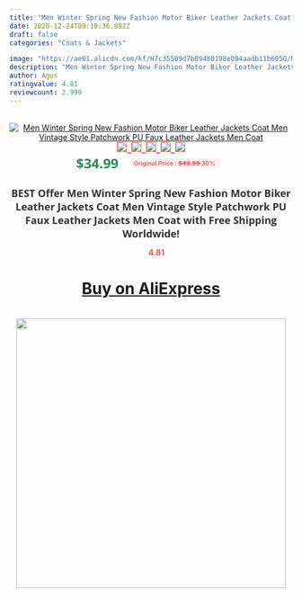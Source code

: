 ```yaml
---
title: "Men Winter Spring New Fashion Motor Biker Leather Jackets Coat Men Vintage Style Patchwork PU Faux Leather Jackets Men Coat"
date: 2020-12-24T09:10:36.892Z
draft: false
categories: "Coats & Jackets"

image: "https://ae01.alicdn.com/kf/H7c35509d7b89480198e094aadb11b605O/Men-Winter-Spring-New-Fashion-Motor-Biker-Leather-Jackets-Coat-Men-Vintage-Style-Patchwork-PU-Faux.jpg"
description: "Men Winter Spring New Fashion Motor Biker Leather Jackets Coat Men Vintage Style Patchwork PU Faux Leather Jackets Men Coat"
author: Agus
ratingvalue: 4.81
reviewcount: 2.999
---
```

<br>
<div style="text-align: center;">
<a href="https://s.click.aliexpress.com/e/_9GOqpn" target="_blank" rel="nofollow noopener noreferrer"><img alt="Men Winter Spring New Fashion Motor Biker Leather Jackets Coat Men Vintage Style Patchwork PU Faux Leather Jackets Men Coat" class="magnifier-image" src="https://ae01.alicdn.com/kf/H7c35509d7b89480198e094aadb11b605O/Men-Winter-Spring-New-Fashion-Motor-Biker-Leather-Jackets-Coat-Men-Vintage-Style-Patchwork-PU-Faux.jpg_640x640.jpg">
<br>
<img style="border:1px solid salmon" src="https://ae01.alicdn.com/kf/H7c35509d7b89480198e094aadb11b605O/Men-Winter-Spring-New-Fashion-Motor-Biker-Leather-Jackets-Coat-Men-Vintage-Style-Patchwork-PU-Faux.jpg_120x120.jpg">&nbsp;&nbsp;<img style="border:1px solid salmon" src="https://ae01.alicdn.com/kf/Hb4aafbbc75fd4a6b80c007991c46c3d1b/Men-Winter-Spring-New-Fashion-Motor-Biker-Leather-Jackets-Coat-Men-Vintage-Style-Patchwork-PU-Faux.jpg_120x120.jpg">&nbsp;&nbsp;<img style="border:1px solid salmon" src="https://ae01.alicdn.com/kf/H04aad862e92545d4be56007b17b60c27x/Men-Winter-Spring-New-Fashion-Motor-Biker-Leather-Jackets-Coat-Men-Vintage-Style-Patchwork-PU-Faux.jpg_120x120.jpg">&nbsp;&nbsp;<img style="border:1px solid salmon" src="https://ae01.alicdn.com/kf/Hf277e10fd45a46ccb7d641639ab64addW/Men-Winter-Spring-New-Fashion-Motor-Biker-Leather-Jackets-Coat-Men-Vintage-Style-Patchwork-PU-Faux.jpg_120x120.jpg">&nbsp;&nbsp;<img style="border:1px solid salmon" src="https://ae01.alicdn.com/kf/Hd0a0b9d126964913adba6daf1e20ed27w/Men-Winter-Spring-New-Fashion-Motor-Biker-Leather-Jackets-Coat-Men-Vintage-Style-Patchwork-PU-Faux.jpg_120x120.jpg"></a></div><br0>
<div style="text-align: center;"><span style="background-color: white; border: 0px; box-sizing: border-box; color: seagreen; display: inline-block; font-family: &quot;open sans&quot; , &quot;arial&quot; , &quot;helvetica&quot; , sans-serif , &quot;heiti&quot;; font-size: 24px; font-stretch: inherit; font-weight: 700; line-height: inherit; margin: 0px 10px 0px 0px; padding: 0px; vertical-align: middle;">$34.99 </span>
<span style="background: rgb(255 , 241 , 241); border-radius: 3px; border: 0px; box-sizing: border-box; color: #ff4747; display: inline-block; font-family: inherit; font-size: 12px; font-stretch: inherit; font-style: inherit; font-variant: inherit; font-weight: 600; line-height: inherit; margin: 0px; padding: 2px 5px; transform: scale(0.9); vertical-align: middle;">Original Price : <b style="text-decoration: line-through;">$49.99 </b> 30%&nbsp;&nbsp;</span></div>
<h1 style="color: #333333; display: inline-block; font-family: &quot;open sans&quot; , &quot;arial&quot; , &quot;helvetica&quot; , sans-serif , &quot;heiti&quot;; font-size: 18px; font-stretch: inherit; font-weight: 700; text-align: center;">BEST Offer Men Winter Spring New Fashion Motor Biker Leather Jackets Coat Men Vintage Style Patchwork PU Faux Leather Jackets Men Coat with Free Shipping Worldwide!</h1>
<div style="color: #ff4747; text-align: center;">
<img src="https://4.bp.blogspot.com/-M0ZcTcb-5uY/XleCXlxnR4I/AAAAAAAAAEc/OrjgMkXV1oMQFaCRZj5HQwOCBcu3w1FegCPcBGAYYCw/s1600/star.png" style="height: 15px;">&nbsp;<b>4.81</b></div>
<div class="button_cont" align="center"><a class="buynow_a" href="https://s.click.aliexpress.com/e/_9GOqpn" target="_blank" rel="nofollow noopener noreferrer"><H1>Buy on AliExpress</H1></a></div><br>
<div class="separator" style="clear: both; text-align: center;">
<img src="https://lh3.googleusercontent.com/-pTy5HemUv9M/XlePHvY0dAI/AAAAAAAAAE4/0nX5iRUoIWY8eMW9Dpxeirr157OZliDIgCLcBGAsYHQ/s1600/badge.gif" width="480">
</div>
